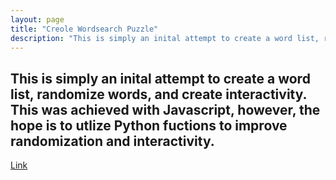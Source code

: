 ```yaml
---
layout: page
title: "Creole Wordsearch Puzzle"
description: "This is simply an inital attempt to create a word list, randomize words, and create interactivity. This was achieved with Javascript, however, the hope is to utlize Python fuctions to improve randomization and interactivity."
---
```

<script src="{{ base.url | prepend: site.url }}/resources/js/wordsearchmin.js"></script>
<script src="{{ base.url | prepend: site.url }}/resources/js/creolewordsearch.js"></script>
<div id="mysearchtask"></div>


## This is simply an inital attempt to create a word list, randomize words, and create interactivity. This was achieved with Javascript, however, the hope is to utlize Python fuctions to improve randomization and interactivity.

[Link](https://kopwann.weebly.com/)
